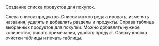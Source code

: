 Создание списка продуктов для покупок.

Слева список продуктов. Список можно редактировать, изменять названия, удалять и добавлять разделы и продукты.
Справа таблица выбранных продуктов для покупки. Можно добавлять нужное количество, писать примечания, удалять продукт.
Сверху кнопка очистки таблицы и печать таблицы.

